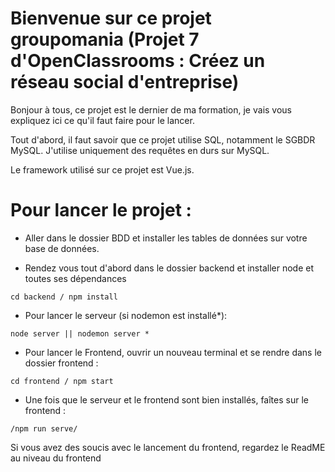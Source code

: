 # Bienvenue sur ce projet groupomania (Projet 7 d'OpenClassrooms : Créez un réseau social d'entreprise)
Bonjour à tous, ce projet est le dernier de ma formation, je vais vous expliquez ici ce qu'il faut faire pour le lancer. 

Tout d'abord, il faut savoir que ce projet utilise SQL, notamment le SGBDR MySQL. J'utilise uniquement des requêtes en durs sur MySQL. 

Le framework utilisé sur ce projet est Vue.js.

# Pour lancer le projet : 

- Aller dans le dossier BDD et installer les tables de données sur votre base de données.

- Rendez vous tout d'abord dans le dossier backend et installer node et toutes ses dépendances
```
cd backend / npm install
```

- Pour lancer le serveur (si nodemon est installé*): 
```
node server || nodemon server *
```

- Pour lancer le Frontend, ouvrir un nouveau terminal et se rendre dans le dossier frontend :
```
cd frontend / npm start
```

- Une fois que le serveur et le frontend sont bien installés, faîtes sur le frontend : 
```
/npm run serve/
```

Si vous avez des soucis avec le lancement du frontend, regardez le ReadME au niveau du frontend
